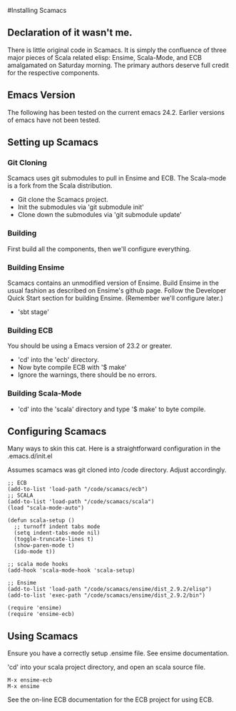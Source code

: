#Installing Scamacs

## Declaration of it wasn't me.

There is little original code in Scamacs.  It is simply the confluence of three major pieces of Scala related elisp: Ensime, Scala-Mode, and ECB amalgamated on Saturday morning.  The primary authors deserve full credit for the respective components.

## Emacs Version
The following has been tested on the current emacs 24.2.  Earlier versions of emacs have not been tested.

## Setting up Scamacs

### Git Cloning

Scamacs uses git submodules to pull in Ensime and ECB.  The Scala-mode is a fork from the Scala distribution.

- Git clone the Scamacs project.
- Init the submodules via 'git submodule init'
- Clone down the submodules via 'git submodule update'

### Building 

First build all the components, then we'll configure everything.

### Building Ensime

Scamacs contains an unmodified version of Ensime.  Build Ensime in the usual fashion as described on Ensime's github page.  Follow the Developer Quick Start section for building Ensime.  (Remember we'll configure later.)

- 'sbt stage'

### Building ECB

You should be using a Emacs version of 23.2 or greater. 

- 'cd' into the 'ecb' directory.
- Now byte compile ECB with '$ make'
- Ignore the warnings, there should be no errors.

### Building Scala-Mode

- 'cd' into the 'scala' directory and type '$ make' to byte compile.

## Configuring Scamacs

Many ways to skin this cat.  Here is a straightforward configuration in the .emacs.d/init.el  

Assumes scamacs was git cloned into /code directory.  Adjust accordingly.

    ;; ECB
    (add-to-list 'load-path "/code/scamacs/ecb")
    ;; SCALA  
    (add-to-list 'load-path "/code/scamacs/scala")
    (load "scala-mode-auto")

    (defun scala-setup ()
      ;; turnoff indent tabs mode
      (setq indent-tabs-mode nil)
      (toggle-truncate-lines t)
      (show-paren-mode t)
      (ido-mode t))

    ;; scala mode hooks
    (add-hook 'scala-mode-hook 'scala-setup)

    ;; Ensime 
    (add-to-list 'load-path "/code/scamacs/ensime/dist_2.9.2/elisp")
    (add-to-list 'exec-path "/code/scamacs/ensime/dist_2.9.2/bin")

    (require 'ensime)
    (require 'ensime-ecb)

## Using Scamacs

Ensure you have a correctly setup .ensime file.  See ensime documentation.

'cd' into your scala project directory, and open an scala source file.

    M-x ensime-ecb
    M-x ensime

See the on-line ECB documentation for the ECB project for using ECB.